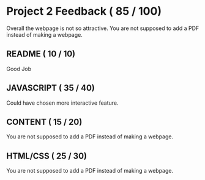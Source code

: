 # Project 2 Feedback ( 85 / 100)

Overall the webpage is not so attractive. You are not supposed to add a PDF instead of making a webpage.

## README (  10 / 10)

Good Job 

## JAVASCRIPT ( 35 / 40)

Could have chosen more interactive feature.

## CONTENT ( 15 / 20)

You are not supposed to add a PDF instead of making a webpage.

## HTML/CSS ( 25 / 30)

You are not supposed to add a PDF instead of making a webpage.
